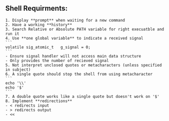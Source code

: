 ## Shell Requirments:

	1. Display **prompt** when waiting for a new command
	2. Have a working **history**
	3. Search Relative or Absolute PATH variable for right execuatble and run it
	4. Use **one global variable** to indicate a received signal
	```
	volatile sig_atomic_t	g_signal = 0;
	```
	- Ensure signal handler will not access main data structure
	- Only provides the number of recieved signal
	5. Not interpret unclosed quotes or metacharacters (unless specified in subject)
	6. A single quote should stop the shell from using metacharacter
	```
	echo '\\'
	echo '$'
	```
	7. A double quote works like a single quote but doesn't work on '$'
	8. Implement **redirections**
	- < redirects input
	- > redirects output 
	- << 
